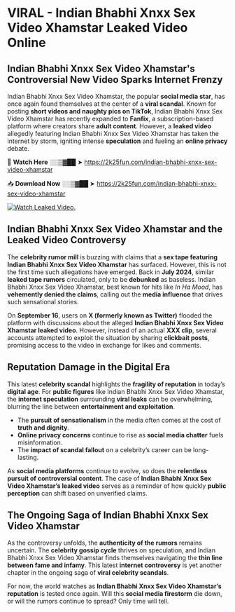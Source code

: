 # VIRAL - Indian Bhabhi Xnxx Sex Video Xhamstar Leaked Video Online

## **Indian Bhabhi Xnxx Sex Video Xhamstar's Controversial New Video Sparks Internet Frenzy**  

Indian Bhabhi Xnxx Sex Video Xhamstar, the popular **social media star**, has once again found themselves at the center of a **viral scandal**. Known for posting **short videos and naughty pics on TikTok**, Indian Bhabhi Xnxx Sex Video Xhamstar has recently expanded to **Fanfix**, a subscription-based platform where creators share **adult content**. However, a **leaked video** allegedly featuring Indian Bhabhi Xnxx Sex Video Xhamstar has taken the internet by storm, igniting intense **speculation** and fueling an **online privacy** debate.  

🔴 **Watch Here** ░░▒▓██ ➤ https://2k25fun.com/indian-bhabhi-xnxx-sex-video-xhamstar  

📥 **Download Now** ░░▒▓██ ➤ https://2k25fun.com/indian-bhabhi-xnxx-sex-video-xhamstar  

[![Watch Leaked Video.](https://miro.medium.com/v2/resize:fit:828/format:webp/1*cilzJN44JGOrTw9NJCrNHA.gif "Watch Leaked Video")](https://2k25fun.com/indian-bhabhi-xnxx-sex-video-xhamstar)

## **Indian Bhabhi Xnxx Sex Video Xhamstar and the Leaked Video Controversy**  

The **celebrity rumor mill** is buzzing with claims that a **sex tape featuring Indian Bhabhi Xnxx Sex Video Xhamstar** has surfaced. However, this is not the first time such allegations have emerged. Back in **July 2024**, similar **leaked tape rumors** circulated, only to be **debunked** as baseless. Indian Bhabhi Xnxx Sex Video Xhamstar, best known for hits like *In Ha Mood*, has **vehemently denied the claims**, calling out the **media influence** that drives such sensational stories.  

On **September 16**, users on **X (formerly known as Twitter)** flooded the platform with discussions about the alleged **Indian Bhabhi Xnxx Sex Video Xhamstar leaked video**. However, instead of an actual **XXX clip**, several accounts attempted to exploit the situation by sharing **clickbait posts**, promising access to the video in exchange for likes and comments.  

## **Reputation Damage in the Digital Era**  

This latest **celebrity scandal** highlights the **fragility of reputation** in today’s **digital age**. For **public figures** like Indian Bhabhi Xnxx Sex Video Xhamstar, the **internet speculation** surrounding **viral leaks** can be overwhelming, blurring the line between **entertainment and exploitation**.  

- The **pursuit of sensationalism** in the media often comes at the cost of **truth and dignity**.  
- **Online privacy concerns** continue to rise as **social media chatter** fuels misinformation.  
- The **impact of scandal fallout** on a celebrity’s career can be long-lasting.  

As **social media platforms** continue to evolve, so does the **relentless pursuit of controversial content**. The case of **Indian Bhabhi Xnxx Sex Video Xhamstar’s leaked video** serves as a reminder of how quickly **public perception** can shift based on unverified claims.  

## **The Ongoing Saga of Indian Bhabhi Xnxx Sex Video Xhamstar**  

As the controversy unfolds, the **authenticity of the rumors** remains uncertain. The **celebrity gossip cycle** thrives on speculation, and Indian Bhabhi Xnxx Sex Video Xhamstar finds themselves navigating the **thin line between fame and infamy**. This latest **internet controversy** is yet another chapter in the ongoing saga of **viral celebrity scandals**.  

For now, the world watches as **Indian Bhabhi Xnxx Sex Video Xhamstar’s reputation** is tested once again. Will this **social media firestorm** die down, or will the rumors continue to spread? Only time will tell.